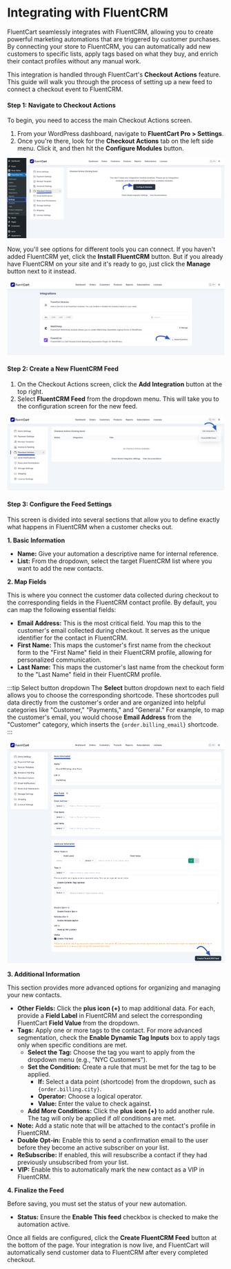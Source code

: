 # Integrating with FluentCRM

FluentCart seamlessly integrates with FluentCRM, allowing you to create powerful marketing automations that are triggered by customer purchases. By connecting your store to FluentCRM, you can automatically add new customers to specific lists, apply tags based on what they buy, and enrich their contact profiles without any manual work.

This integration is handled through FluentCart's **Checkout Actions** feature. This guide will walk you through the process of setting up a new feed to connect a checkout event to FluentCRM.

#### Step 1: Navigate to Checkout Actions

To begin, you need to access the main Checkout Actions screen.

1.  From your WordPress dashboard, navigate to **FluentCart Pro > Settings**.
2.  Once you're there, look for the **Checkout Actions** tab on the left side menu. Click it, and then hit the **Configure Modules** button.

  ![Screenshot of Fluentcrm Integration pricing Page](/guide/public/images/Integrations/checkout-actions-fluentcart.png)

Now, you'll see options for different tools you can connect. If you haven't added FluentCRM yet, click the **Install FluentCRM** button. But if you already have FluentCRM on your site and it's ready to go, just click the **Manage** button next to it instead.

  ![Screenshot of Fluentcrm Integration pricing Page](/guide/public/images/Integrations/install-fluentCrm.png)

#### Step 2: Create a New FluentCRM Feed

1.  On the Checkout Actions screen, click the **Add Integration** button at the top right.
2.  Select **FluentCRM Feed** from the dropdown menu. This will take you to the configuration screen for the new feed.

  ![Screenshot of Fluentcrm Integration pricing Page](/guide/public/images/Integrations/add-integration.png)

#### Step 3: Configure the Feed Settings

This screen is divided into several sections that allow you to define exactly what happens in FluentCRM when a customer checks out.

**1. Basic Information**

* **Name:** Give your automation a descriptive name for internal reference.
* **List:** From the dropdown, select the target FluentCRM list where you want to add the new contacts.

**2. Map Fields**

This is where you connect the customer data collected during checkout to the corresponding fields in the FluentCRM contact profile. By default, you can map the following essential fields:

* **Email Address:** This is the most critical field. You map this to the customer's email collected during checkout. It serves as the unique identifier for the contact in FluentCRM.
* **First Name:** This maps the customer's first name from the checkout form to the "First Name" field in their FluentCRM profile, allowing for personalized communication.
* **Last Name:** This maps the customer's last name from the checkout form to the "Last Name" field in their FluentCRM profile.

:::tip Select button dropdown
The **Select** button dropdown next to each field allows you to choose the corresponding shortcode. These shortcodes pull data directly from the customer's order and are organized into helpful categories like "Customer," "Payments," and "General." For example, to map the customer's email, you would choose **Email Address** from the "Customer" category, which inserts the `{order.billing_email}` shortcode.
:::

  ![Screenshot of Fluentcrm Integration Page](/guide/public/images/Integrations/fluentcrm-integration-feed.png)

**3. Additional Information**

This section provides more advanced options for organizing and managing your new contacts.

* **Other Fields:** Click the **plus icon (+)** to map additional data. For each, provide a **Field Label** in FluentCRM and select the corresponding FluentCart **Field Value** from the dropdown.
* **Tags:** Apply one or more tags to the contact. For more advanced segmentation, check the **Enable Dynamic Tag Inputs** box to apply tags only when specific conditions are met.
    * **Select the Tag:** Choose the tag you want to apply from the dropdown menu (e.g., "NYC Customers").
    * **Set the Condition:** Create a rule that must be met for the tag to be applied.
        * **If:** Select a data point (shortcode) from the dropdown, such as `{order.billing.city}`.
        * **Operator:** Choose a logical operator.
        * **Value:** Enter the value to check against.
    * **Add More Conditions:** Click the **plus icon (+)** to add another rule. The tag will only be applied if *all* conditions are met.
* **Note:** Add a static note that will be attached to the contact's profile in FluentCRM.
* **Double Opt-in:** Enable this to send a confirmation email to the user before they become an active subscriber on your list.
* **ReSubscribe:** If enabled, this will resubscribe a contact if they had previously unsubscribed from your list.
* **VIP:** Enable this to automatically mark the new contact as a VIP in FluentCRM.

**4. Finalize the Feed**

Before saving, you must set the status of your new automation.

* **Status:** Ensure the **Enable This feed** checkbox is checked to make the automation active.

Once all fields are configured, click the **Create FluentCRM Feed** button at the bottom of the page. Your integration is now live, and FluentCart will automatically send customer data to FluentCRM after every completed checkout.